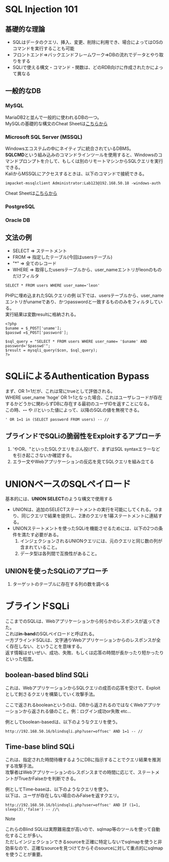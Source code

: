 # SQL Injection 101

## 基礎的な理論
- SQLはデータのクエリ、挿入、変更、削除に利用でき、場合によってはOSのコマンドを実行することも可能
- フロントエンド=>バックエンドフレームワーク=>DBの流れでデータとやり取りをする
- SQLiで使える構文・コマンド・関数は、どのRDB向けに作成されたかによって異なる

## 一般的なDB
### MySQL
MariaDB2と並んで一般的に使われるDBの一つ。  
MySQLの基礎的な構文のCheat Sheetは[こちらから](OSCP-Cheat-Sheet\Tools\DB_Cheat_Sheet\MySQL_Cheat_Sheet.md)
### Microsoft SQL Server (MSSQL)
Windowsエコステムの中にネイティブに統合されているDBMS。  
**SQLCMD**という組み込みのコマンドラインツールを使用すると、Windowsのコマンドプロンプトを介して、もしくは別のリモートマシンからSQLクエリを実行できる。  
KaliからMSSQLにアクセスするときは、以下のコマンドで接続できる。
```
impacket-mssqlclient Administrator:Lab123@192.168.50.18 -windows-auth
```
Cheat Sheetは[こちらから](OSCP-Cheat-Sheet\Tools\DB_Cheat_Sheet\MSSQL_Cheat_Sheet.md)
### PostgreSQL
### Oracle DB

## 文法の例
- SELECT => ステートメント
- FROM => 指定したテーブル(今回はusersテーブル)
- "*" => 全てのレコード
- WHERE => 取得したusersテーブルから、user_nameエントリがleonのものだけフィルタ
```
SELECT * FROM users WHERE user_name='leon'
```  

PHPに埋め込まれたSQLクエリの例
以下では、usersテーブルから、user_nameエントリがunameであり、かつpasswordと一致するもののみをフィルタしている。  
実行結果は変数resultに格納される。
```.php
<?php
$uname = $_POST['uname'];
$passwd =$_POST['password'];

$sql_query = "SELECT * FROM users WHERE user_name= '$uname' AND password='$passwd'";
$result = mysqli_query($con, $sql_query);
?>
```

# SQLiによるAuthentication Bypass
まず、OR 1=1だが、これは常にtrueとして評価される。  
WHERE user_name 'hoge' OR 1=1となった場合、これはユーザレコードが存在するかどうかに関わらずDBに存在する最初のユーザIDを返すことになる。  
この時、**--** や //といった値によって、以降のSQLの値を無視できる。
```
' OR 1=1 in (SELECT password FROM users) -- //
```

## ブラインドでSQLiの脆弱性をExploitするアプローチ
1. 'やOR、"といったSQLクエリをぶん投げて、まずはSQL syntaxエラーなどを引き起こさないか確認する。
2. エラー文やWebアプリケーションの反応を見てSQLクエリを組み立てる

# UNIONベースのSQLペイロード
基本的には、**UNION SELECT**のような構文で使用する
- UNIONは、追加のSELECTステートメントの実行を可能にしてくれる。つまり、同じクエリで結果を提供し、2津のクエリを1募ステートメントに連結する。
- UNIONステートメントを使ったSQLiを機能させるためには、以下の2つの条件を満たす必要がある。  
    1. インジェクションされるUNIONクエリには、元のクエリと同じ数の列が含まれていること。
    2. データ型は各列間で互換性があること。

## UNIONを使ったSQLiのアプローチ
1. ターゲットのテーブルに存在する列の数を調べる


# ブラインドSQLi
ここまでのSQLiは、Webアプリケーションから何らかのレスポンスが返ってきた。  
これは**in-band**のSQLペイロードと呼ばれる。  
一方ブラインドSQLiは、文字通りWebアプリケーションからのレスポンスが全く存在しない、ということを意味する。  
返す情報はせいぜい、成功、失敗、もしくは応答の時間が長かったり短かったりといった程度。  

## boolean-based blind SQLi
これは、WebアプリケーションからSQLクエリの成否の応答を受けて、Exploitとして刺さるクエリを構築していく攻撃手法。  
  
ここで返されるbooleanというのは、DBから返されるのではなくWebアプリケーションから返される値のこと。例：ログイン成功or失敗 etc...
  
例としてboolean-basedは、以下のようなクエリを使う。

```
http://192.168.50.16/blindsqli.php?user=offsec' AND 1=1 -- //
```

## Time-base blind SQLi
これは、指定された時間待機するようにDBに指示することでクエリ結果を推測する攻撃手法。  
攻撃者はWebアプリケーションのレスポンスまでの時間に応じて、ステートメントがTrueかFalseかを判断できる。  
  
例としてTime-baseは、以下のようなクエリを使う。  
以下は、ユーザが存在しない場合のみFalseを返すクエリ。
```
http://192.168.50.16/blindsqli.php?user=offsec' AND IF (1=1, sleep(3),'false') -- //\
```

> [!NOTE]  
> これらのBlind SQLiは実際難易度が高いので、sqlmap等のツールを使って自動化することが多い。  
> ただしインジェクションできるsourceを正確に特定しないでsqlmapを使うと非効率なので、正確なsourceを見つけてからそのsourceに対して重点的にsqlmapを使うことが重要。
